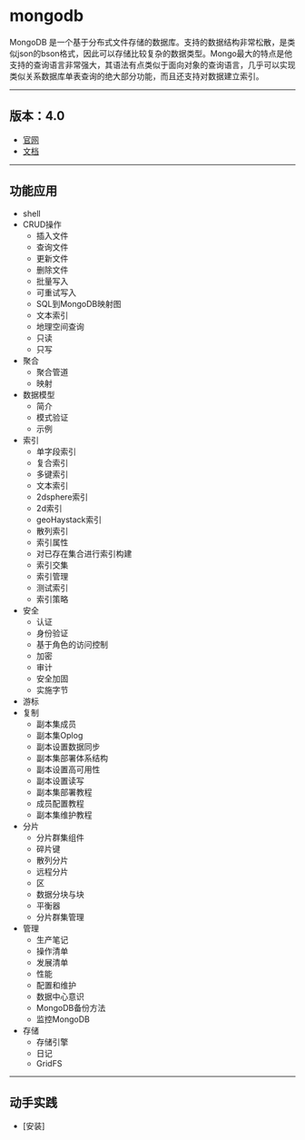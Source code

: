 #   mongodb

MongoDB 是一个基于分布式文件存储的数据库。支持的数据结构非常松散，是类似json的bson格式，因此可以存储比较复杂的数据类型。Mongo最大的特点是他支持的查询语言非常强大，其语法有点类似于面向对象的查询语言，几乎可以实现类似关系数据库单表查询的绝大部分功能，而且还支持对数据建立索引。

----

##  版本：4.0
-   [官网](https://www.mongodb.com/)
-   [文档](https://docs.mongodb.com)

----

##  功能应用
-   shell
-   CRUD操作
    -   插入文件
    -   查询文件
    -   更新文件
    -   删除文件
    -   批量写入
    -   可重试写入
    -   SQL到MongoDB映射图
    -   文本索引
    -   地理空间查询
    -   只读
    -   只写
-   聚合
    -   聚合管道
    -   映射
-   数据模型
    -   简介
    -   模式验证
    -   示例
-   索引
    -   单字段索引
    -   复合索引
    -   多键索引
    -   文本索引
    -   2dsphere索引
    -   2d索引
    -   geoHaystack索引
    -   散列索引
    -   索引属性
    -   对已存在集合进行索引构建
    -   索引交集
    -   索引管理
    -   测试索引
    -   索引策略
-   安全
    -   认证
    -   身份验证
    -   基于角色的访问控制
    -   加密
    -   审计
    -   安全加固
    -   实施字节
-   游标
-   复制
    -   副本集成员
    -   副本集Oplog
    -   副本设置数据同步
    -   副本集部署体系结构
    -   副本设置高可用性
    -   副本设置读写
    -   副本集部署教程
    -   成员配置教程
    -   副本集维护教程
-   分片
    -   分片群集组件
    -   碎片键
    -   散列分片
    -   远程分片
    -   区
    -   数据分块与块
    -   平衡器
    -   分片群集管理
-   管理
    -   生产笔记
    -   操作清单
    -   发展清单
    -   性能
    -   配置和维护
    -   数据中心意识
    -   MongoDB备份方法
    -   监控MongoDB
-   存储
    -   存储引擎
    -   日记
    -   GridFS


----

##  动手实践
-   [安装]



